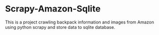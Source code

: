 # Scrapy-Amazon-Sqlite
This is a project crawling backpack information and images from Amazon using python scrapy and store data to sqlite database.
